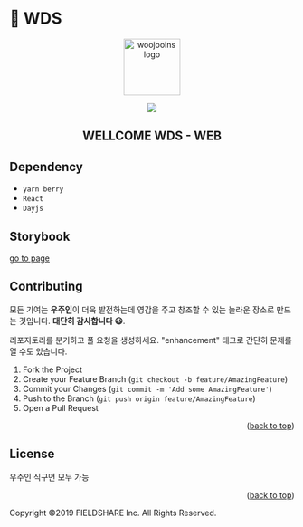 # 🚀 WDS

<p align="center"><a href="https://www.woojooins.com" target="_blank" rel="noopener noreferrer"><img width="100" src="https://www.woojooins.com/static/images/logo.webp" alt="woojooins logo"></a></p>
<p align="center">
  <a aria-label="woojooins logo" href="https://www.woojooins.com">
    <img src="https://img.shields.io/badge/MADE%20BY%20fieldshare-4AABFF.svg?style=for-the-badge&labelColor=000">
  </a>
</p>

<h2 align="center">WELLCOME WDS - WEB</h2>

## Dependency

-   `yarn berry`
-   `React`
-   `Dayjs`

## Storybook

[go to page](https://agreeable-bay-027918700.azurestaticapps.net/?path=/story/%EC%86%8C%EA%B0%9C--page)

## Contributing

모든 기여는 **우주인**이 더욱 발전하는데 영감을 주고 창조할 수 있는 놀라운 장소로 만드는 것입니다. **대단히 감사합니다 😃**.

리포지토리를 분기하고 풀 요청을 생성하세요. "enhancement" 태그로 간단히 문제를 열 ​​수도 있습니다.

1. Fork the Project
2. Create your Feature Branch (`git checkout -b feature/AmazingFeature`)
3. Commit your Changes (`git commit -m 'Add some AmazingFeature'`)
4. Push to the Branch (`git push origin feature/AmazingFeature`)
5. Open a Pull Request

<p align="right">(<a href="#top">back to top</a>)</p>

<!-- LICENSE -->

## License

우주인 식구면 모두 가능

<p align="right">(<a href="#top">back to top</a>)</p>

Copyright ©2019 FIELDSHARE Inc. All Rights Reserved.
